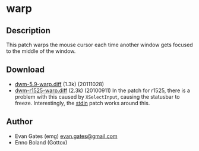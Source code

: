 warp
====

Description
-----------

This patch warps the mouse cursor each time another window gets focused to the
middle of the window.

Download
--------

* [dwm-5.9-warp.diff](dwm-5.9-warp.diff) (1.3k) (20111028)
* [dwm-r1525-warp.diff](historical/dwm-r1525-warp.diff) (2.3k) (20100911)
  In the patch for r1525, there is a problem with this caused by `XSelectInput`, causing the
  statusbar to freeze. Interestingly, the [stdin](stdin) patch works around this.

Author
------

* Evan Gates (emg) <evan.gates@gmail.com>
* Enno Boland (Gottox)
